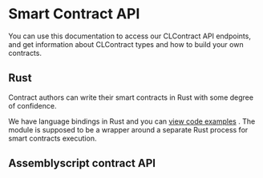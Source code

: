 Smart Contract API
==================

You can use this documentation to access our CLContract API endpoints, and get information about CLContract types and how to build your own contracts.





Rust
----

Contract authors can write their smart contracts in Rust with some degree of confidence.

We have language bindings in Rust and you can [view code examples]() . The module is supposed to be a wrapper around a separate Rust process for smart contracts execution.



Assemblyscript contract API
---------------------------







